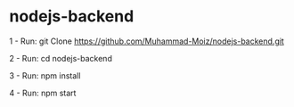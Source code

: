 # nodejs-backend
1 - Run: git Clone https://github.com/Muhammad-Moiz/nodejs-backend.git   		

2 - Run: cd nodejs-backend 

3 - Run: npm install  

4 - Run: npm start
